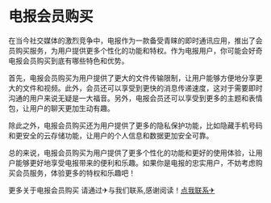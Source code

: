 # 电报会员购买

在当今社交媒体的激烈竞争中，电报作为一款备受青睐的即时通讯应用，推出了会员购买服务，为用户提供更多个性化的功能和特权。作为电报用户，你可能会好奇电报会员购买到底有哪些特色和优势。

首先，电报会员购买为用户提供了更大的文件传输限制，让用户能够方便地分享更大的文件和视频。此外，会员还可以享受到更快的消息传递速度，这对于需要即时沟通的用户来说无疑是一大福音。另外，电报会员还可以享受到更多的主题和表情包，让用户的聊天更加生动有趣。

除此之外，电报会员购买还为用户提供了更多的隐私保护功能，比如隐藏手机号码和更安全的云存储功能，让用户的个人信息和数据更加安全可靠。

总的来说，电报会员购买为用户提供了更多个性化的功能和更好的使用体验，让用户能够更好地享受电报带来的便利和乐趣。如果你是电报的忠实用户，不妨考虑购买会员服务，体验更多的特权和乐趣吧！

更多关于电报会员购买 请通过✈与我们联系,感谢阅读！[点我联系✈](https://plus.G208.com)